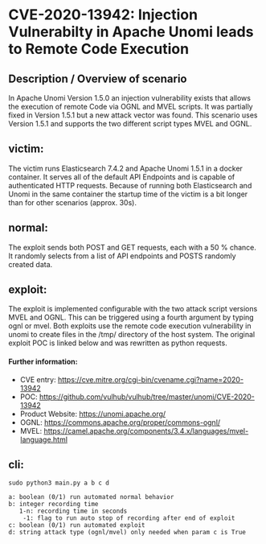 # CVE-2020-13942: Injection Vulnerabilty in Apache Unomi leads to Remote Code Execution

## Description / Overview of scenario
In Apache Unomi Version 1.5.0 an injection vulnerability exists that allows the execution of remote Code via OGNL and MVEL scripts. It was partially fixed in Version 1.5.1 but a new attack vector was found. This scenario uses Version 1.5.1 and supports the two different script types MVEL and OGNL.

## victim:
The victim runs Elasticsearch 7.4.2 and Apache Unomi 1.5.1 in a docker container. It serves all of the default API Endpoints and is capable of authenticated HTTP requests. Because of running both Elasticsearch and Unomi in the same container the startup time of the victim is a bit longer than for other scenarios (approx. 30s).

## normal:
The exploit sends both POST and GET requests, each with a 50 % chance. It randomly selects from a list of API endpoints and POSTS randomly created data. 

## exploit:
The exploit is implemented configurable with the two attack script versions MVEL and OGNL. This can be triggered using a fourth argument by typing ognl or mvel. Both exploits use the remote code execution vulnerability in unomi to create files in the /tmp/ directory of the host system. The original exploit POC is linked below and was rewritten as python requests.


#### Further information:
* CVE entry: https://cve.mitre.org/cgi-bin/cvename.cgi?name=2020-13942
* POC: https://github.com/vulhub/vulhub/tree/master/unomi/CVE-2020-13942
* Product Website: https://unomi.apache.org/
* OGNL: https://commons.apache.org/proper/commons-ognl/
* MVEL: https://camel.apache.org/components/3.4.x/languages/mvel-language.html

## cli:

    sudo python3 main.py a b c d
    
    a: boolean (0/1) run automated normal behavior
    b: integer recording time
       1-n: recording time in seconds
        -1: flag to run auto stop of recording after end of exploit
    c: boolean (0/1) run automated exploit
    d: string attack type (ognl/mvel) only needed when param c is True
